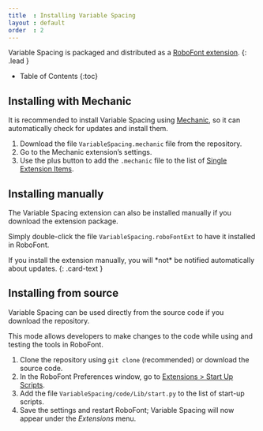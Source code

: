 ```yaml
---
title  : Installing Variable Spacing
layout : default
order  : 2
---
```


Variable Spacing is packaged and distributed as a [RoboFont extension].
{: .lead }

* Table of Contents
{:toc}


Installing with Mechanic
------------------------

It is recommended to install Variable Spacing using [Mechanic], so it can automatically check for updates and install them.

1. Download the file `VariableSpacing.mechanic` file from the repository.
2. Go to the Mechanic extension’s settings.
3. Use the plus button to add the `.mechanic` file to the list of [Single Extension Items].

[RoboFont extension]: http://robofont.com/documentation/extensions/
[Mechanic]: http://github.com/robofont-mechanic/mechanic-2
[Single Extension Items]: http://robofont.com/documentation/extensions/managing-extension-streams/#adding-single-extension-items


Installing manually
-------------------

The Variable Spacing extension can also be installed manually if you download the extension package.

Simply double-click the file `VariableSpacing.roboFontExt` to have it installed in RoboFont.

<div class="alert alert-primary" role="alert" markdown='1'>
If you install the extension manually, you will *not* be notified automatically about updates.
{: .card-text }
</div>




Installing from source
----------------------

Variable Spacing can be used directly from the source code if you download the repository.

This mode allows developers to make changes to the code while using and testing the tools in RoboFont.

1. Clone the repository using `git clone` (recommended) or download the source code.
2. In the RoboFont Preferences window, go to [Extensions > Start Up Scripts].
3. Add the file `VariableSpacing/code/Lib/start.py` to the list of start-up scripts.
4. Save the settings and restart RoboFont; Variable Spacing will now appear under the *Extensions* menu.

[Extensions > Start Up Scripts]: http://robofont.com/documentation/workspace/preferences-window/extensions/#start-up-scripts
